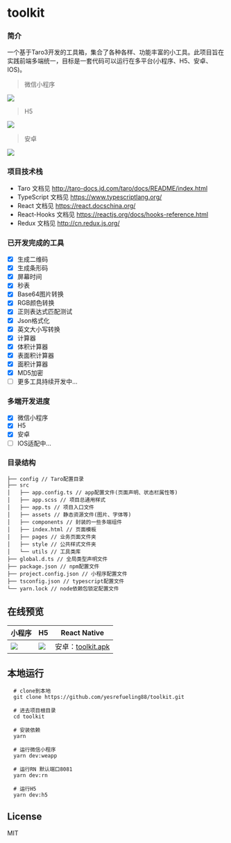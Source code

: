 # toolkit

### 简介
一个基于Taro3开发的工具箱，集合了各种各样、功能丰富的小工具。此项目旨在实践前端多端统一，目标是一套代码可以运行在多平台(小程序、H5、安卓、IOS)。

> 微信小程序

![](http://r7x8fsnpd.hn-bkt.clouddn.com/weapp-20220202.jpg)

> H5

![](http://r7x8fsnpd.hn-bkt.clouddn.com/h5-20220202.jpg)

> 安卓

![](http://r7x8fsnpd.hn-bkt.clouddn.com/rn-20220202.jpg)

### 项目技术栈
* Taro 文档见 http://taro-docs.jd.com/taro/docs/README/index.html
* TypeScript 文档见 https://www.typescriptlang.org/
* React 文档见 https://react.docschina.org/
* React-Hooks 文档见 https://reactjs.org/docs/hooks-reference.html
* Redux 文档见 http://cn.redux.js.org/

### 已开发完成的工具
- [x] 生成二维码
- [x] 生成条形码
- [x] 屏幕时间
- [x] 秒表
- [x] Base64图片转换
- [x] RGB颜色转换
- [x] 正则表达式匹配测试
- [x] Json格式化
- [x] 英文大小写转换
- [x] 计算器
- [x] 体积计算器
- [x] 表面积计算器
- [x] 面积计算器
- [x] MD5加密
- [ ] 更多工具持续开发中...

### 多端开发进度
- [x] 微信小程序
- [x] H5
- [x] 安卓
- [ ] IOS适配中...

### 目录结构

```
├── config // Taro配置目录
├── src
│   ├── app.config.ts // app配置文件(页面声明、状态栏属性等)
│   ├── app.scss // 项目总通用样式
│   ├── app.ts // 项目入口文件
│   ├── assets // 静态资源文件(图片、字体等)
│   ├── components // 封装的一些多端组件
│   ├── index.html // 页面模板
│   ├── pages // 业务页面文件夹
│   ├── style // 公共样式文件夹   
│   └── utils // 工具类库
├── global.d.ts // 全局类型声明文件
├── package.json // npm配置文件
├── project.config.json // 小程序配置文件
├── tsconfig.json // typescript配置文件
└── yarn.lock // node依赖包锁定配置文件
```

## 在线预览


| <center>小程序</center> | <center>H5</center> | <center>React Native</center> |
|--------------|-------|----|
| ![](http://r7x8fsnpd.hn-bkt.clouddn.com/weapp-qrcode-20220203.jpg) | ![](http://r7x8fsnpd.hn-bkt.clouddn.com/h5-qrcode-20220204.png) | 安卓：[toolkit.apk](https://pan.baidu.com/s/1ILN1g93IaOXuiOx4JIcVmA?pwd=f4gc) |


## 本地运行

```
  # clone到本地
  git clone https://github.com/yesrefueling88/toolkit.git
  
  # 进去项目根目录
  cd toolkit
  
  # 安装依赖
  yarn
  
  # 运行微信小程序
  yarn dev:weapp

  # 运行RN 默认端口8081
  yarn dev:rn

  # 运行H5
  yarn dev:h5
```

## License

MIT
